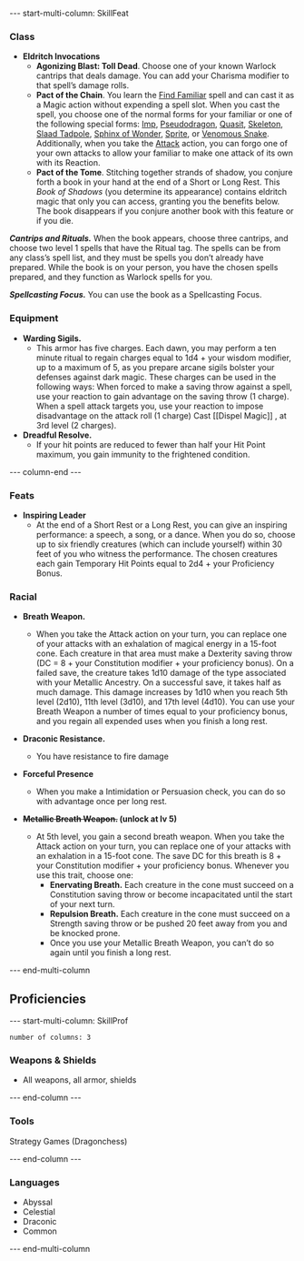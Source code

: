 
--- start-multi-column: SkillFeat  

### Class

- **Eldritch Invocations**
	- **Agonizing Blast: Toll Dead**. 
	  Choose one of your known Warlock cantrips that deals damage. You can add your Charisma modifier to that spell’s damage rolls.
	- **Pact of the Chain**. 
	  You learn the [Find Familiar](https://www.dndbeyond.com/spells/2618877-find-familiar) spell and can cast it as a Magic action without expending a spell slot.
	  When you cast the spell, you choose one of the normal forms for your familiar or one of the following special forms: [Imp](https://www.dndbeyond.com/monsters/4775825-imp), [Pseudodragon](https://www.dndbeyond.com/monsters/4775834-pseudodragon), [Quasit](https://www.dndbeyond.com/monsters/4775835-quasit), [Skeleton](https://www.dndbeyond.com/monsters/4775841-skeleton), [Slaad Tadpole](https://www.dndbeyond.com/monsters/4775842-slaad-tadpole), [Sphinx of Wonder](https://www.dndbeyond.com/monsters/4775843-sphinx-of-wonder), [Sprite](https://www.dndbeyond.com/monsters/4775845-sprite), or [Venomous Snake](https://www.dndbeyond.com/monsters/4775847-venomous-snake).
	  Additionally, when you take the [Attack](https://www.dndbeyond.com/sources/dnd/free-rules/rules-glossary#AttackAction) action, you can forgo one of your own attacks to allow your familiar to make one attack of its own with its Reaction.
	- **Pact of the Tome**.
	  Stitching together strands of shadow, you conjure forth a book in your hand at the end of a Short or Long Rest. This _Book of Shadows_ (you determine its appearance) contains eldritch magic that only you can access, granting you the benefits below. The book disappears if you conjure another book with this feature or if you die.

**_Cantrips and Rituals._** When the book appears, choose three cantrips, and choose two level 1 spells that have the Ritual tag. The spells can be from any class’s spell list, and they must be spells you don’t already have prepared. While the book is on your person, you have the chosen spells prepared, and they function as Warlock spells for you.

**_Spellcasting Focus._** You can use the book as a Spellcasting Focus.
    
    

### Equipment

- **Warding Sigils.**
	- This armor has five charges. Each dawn, you may perform a ten minute ritual to regain charges equal to 1d4 + your wisdom modifier, up to a maximum of 5, as you prepare arcane sigils bolster your defenses against dark magic. These charges can be used in the following ways:
    When forced to make a saving throw against a spell, use your reaction to gain advantage on the saving throw (1 charge).
    When a spell attack targets you, use your reaction to impose disadvantage on the attack roll (1 charge)
    Cast [[Dispel Magic]] , at 3rd level (2 charges).
- **Dreadful Resolve.**
	- If your hit points are reduced to fewer than half your Hit Point maximum, you gain immunity to the frightened condition.


--- column-end ---


### Feats

- **Inspiring Leader**
	- At the end of a Short Rest or a Long Rest, you can give an inspiring performance: a speech, a song, or a dance. When you do so, choose up to six friendly creatures (which can include yourself) within 30 feet of you who witness the performance. The chosen creatures each gain Temporary Hit Points equal to 2d4 + your Proficiency Bonus.
    

### Racial

- **Breath Weapon.**
	- When you take the Attack action on your turn, you can replace one of your attacks with an exhalation of magical energy in a 15-foot cone. Each creature in that area must make a Dexterity saving throw (DC = 8 + your Constitution modifier + your proficiency bonus). On a failed save, the creature takes 1d10 damage of the type associated with your Metallic Ancestry. On a successful save, it takes half as much damage. This damage increases by 1d10 when you reach 5th level (2d10), 11th level (3d10), and 17th level (4d10).
    You can use your Breath Weapon a number of times equal to your proficiency bonus, and you regain all expended uses when you finish a long rest.
- **Draconic Resistance.**
    - You have resistance to fire damage
    
- **Forceful Presence**
    - When you make a Intimidation or Persuasion check, you can do so with advantage once per long rest.
    
- **~~Metallic Breath Weapon.~~ (unlock at lv 5)**    
    - At 5th level, you gain a second breath weapon. When you take the Attack action on your turn, you can replace one of your attacks with an exhalation in a 15-foot cone. The save DC for this breath is 8 + your Constitution modifier + your proficiency bonus. Whenever you use this trait, choose one:
        - **Enervating Breath.** Each creature in the cone must succeed on a Constitution saving throw or become incapacitated until the start of your next turn.
        - **Repulsion Breath.** Each creature in the cone must succeed on a Strength saving throw or be pushed 20 feet away from you and be knocked prone.
        - Once you use your Metallic Breath Weapon, you can’t do so again until you finish a long rest.


--- end-multi-column


## Proficiencies

--- start-multi-column: SkillProf
```column-settings  
number of columns: 3  
```

### Weapons & Shields

- All weapons, all armor, shields


--- end-column ---


### Tools

Strategy Games (Dragonchess)


--- end-column ---


### Languages
- Abyssal
- Celestial
- Draconic
- Common



--- end-multi-column